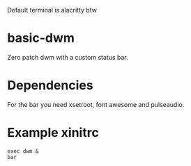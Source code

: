 Default terminal is alacritty btw
# basic-dwm
Zero patch dwm with a custom status bar.
# Dependencies
For the bar you need xsetroot, font awesome and pulseaudio.
# Example xinitrc
```
exec dwm &
bar
```

